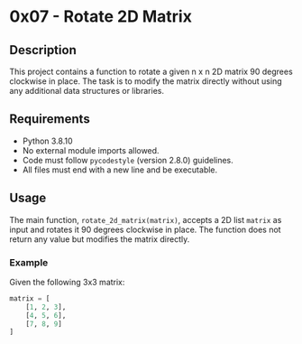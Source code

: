 # 0x07 - Rotate 2D Matrix

## Description
This project contains a function to rotate a given n x n 2D matrix 90 degrees clockwise in place. The task is to modify the matrix directly without using any additional data structures or libraries.

## Requirements
- Python 3.8.10
- No external module imports allowed.
- Code must follow `pycodestyle` (version 2.8.0) guidelines.
- All files must end with a new line and be executable.

## Usage
The main function, `rotate_2d_matrix(matrix)`, accepts a 2D list `matrix` as input and rotates it 90 degrees clockwise in place. The function does not return any value but modifies the matrix directly.

### Example
Given the following 3x3 matrix:
```python
matrix = [
    [1, 2, 3],
    [4, 5, 6],
    [7, 8, 9]
]


